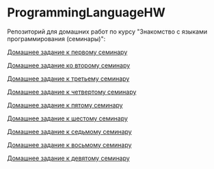 # ProgrammingLanguageHW
Репозиторий для домашних работ по курсу "Знакомство с языками программирования (семинары)":

[Домашнее задание к первому семинару][1]

[Домашнее задание ко второму семинару][2]

[Домашнее задание к третьему семинару][3]

[Домашнее задание к четвертому семинару][4]

[Домашнее задание к пятому семинару][5]

[Домашнее задание к шестому семинару][6]

[Домашнее задание к седьмому семинару][7]

[Домашнее задание к восьмому семинару][8]

[Домашнее задание к девятому семинару][9]

[1]: https://github.com/KatyBeard-GB/ProgrammingLanguageHW/tree/main/HW_Seminar1 "Домашнее задание к первому семинару"
[2]: https://github.com/KatyBeard-GB/ProgrammingLanguageHW/tree/main/HW_Seminar2 "Домашнее задание ко второму семинару"
[3]: https://github.com/KatyBeard-GB/ProgrammingLanguageHW/tree/main/HW_Seminar3 "Домашнее задание к третьему семинару"
[4]: https://github.com/KatyBeard-GB/ProgrammingLanguageHW/tree/main/HW_Seminar4 "Домашнее задание к четвертому семинару"
[5]: https://github.com/KatyBeard-GB/ProgrammingLanguageHW/tree/main/HW_Seminar5 "Домашнее задание к пятому семинару"
[6]: https://github.com/KatyBeard-GB/ProgrammingLanguageHW/tree/main/HW_Seminar6 "Домашнее задание к шестому семинару"
[7]: https://github.com/KatyBeard-GB/ProgrammingLanguageHW/tree/main/HW_Seminar7 "Домашнее задание к седьмому семинару"
[8]: https://github.com/KatyBeard-GB/ProgrammingLanguageHW/tree/main/HW_Seminar8 "Домашнее задание к восьмому семинару"
[9]: https://github.com/KatyBeard-GB/ProgrammingLanguageHW/tree/main/HW_Seminar9 "Домашнее задание к девятому семинару"
